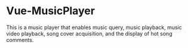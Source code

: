 # Vue-MusicPlayer
This is a music player that enables music query, music playback, music video playback, song cover acquisition, and the display of hot song comments.
